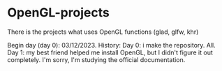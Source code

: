 # OpenGL-projects
There is the projects what uses OpenGL functions (glad, glfw, khr)

Begin day (day 0): 03/12/2023.
History:
Day 0: i make the repository. All.
Day 1: my best friend helped me install OpenGL, but I didn't figure it out completely. I'm sorry, I'm studying the official documentation.
